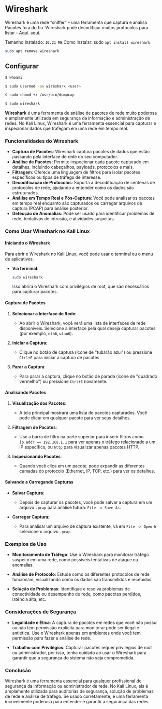 # Wireshark

Wireshark é uma rede “sniffer” – uma ferramenta que captura e analisa Pacotes fora do fio. Wireshark pode decodificar muitos protocolos para listar - Aqui. aqui.

Tamanho instalado: `10.21 MB`
Como instalar: sudo `apt install wireshark`

```bash
sudo apt remove wireshark 
```

## Configurar

```bash
$ whoami

$ sudo usermod -aG wireshark <user>

$ sudo chmod +x /usr/bin/dumpcap

$ sudo wireshark
```

**Wireshark** é uma ferramenta de análise de pacotes de rede muito poderosa e amplamente utilizada em segurança da informação e administração de redes. No Kali Linux, Wireshark é uma ferramenta essencial para capturar e inspecionar dados que trafegam em uma rede em tempo real.

### Funcionalidades do Wireshark

- **Captura de Pacotes**: Wireshark captura pacotes de dados que estão passando pela interface de rede do seu computador.
- **Análise de Pacotes**: Permite inspecionar cada pacote capturado em detalhes, incluindo cabeçalhos, payloads, protocolos e mais.
- **Filtragem**: Oferece uma linguagem de filtros para isolar pacotes específicos ou tipos de tráfego de interesse.
- **Decodificação de Protocolos**: Suporta a decodificação de centenas de protocolos de rede, ajudando a entender como os dados são estruturados.
- **Análise em Tempo Real e Pós-Captura**: Você pode analisar os pacotes em tempo real enquanto são capturados ou carregar arquivos de captura (PCAP) para análise posterior.
- **Detecção de Anomalias**: Pode ser usado para identificar problemas de rede, tentativas de intrusão, e atividades suspeitas.

### Como Usar Wireshark no Kali Linux

#### Iniciando o Wireshark

Para abrir o Wireshark no Kali Linux, você pode usar o terminal ou o menu de aplicativos.

- **Via terminal**:

  ```bash
  sudo wireshark
  ```

  Isso abrirá o Wireshark com privilégios de root, que são necessários para capturar pacotes.

#### Captura de Pacotes

1. **Selecionar a Interface de Rede**:
   - Ao abrir o Wireshark, você verá uma lista de interfaces de rede disponíveis. Selecione a interface pela qual deseja capturar pacotes (por exemplo, `eth0`, `wlan0`).
   
2. **Iniciar a Captura**:
   - Clique no botão de captura (ícone de "tubarão azul") ou pressione `Ctrl+E` para iniciar a captura de pacotes.

3. **Parar a Captura**:
   - Para parar a captura, clique no botão de parada (ícone de "quadrado vermelho") ou pressione `Ctrl+E` novamente.

#### Analisando Pacotes

1. **Visualização dos Pacotes**:
   - A tela principal mostrará uma lista de pacotes capturados. Você pode clicar em qualquer pacote para ver seus detalhes.

2. **Filtragem de Pacotes**:
   - Use a barra de filtro na parte superior para inserir filtros como `ip.addr == 192.168.1.1` para ver apenas o tráfego relacionado a um IP específico, ou `http` para visualizar apenas pacotes HTTP.

3. **Inspecionando Pacotes**:
   - Quando você clica em um pacote, pode expandir as diferentes camadas do protocolo (Ethernet, IP, TCP, etc.) para ver os detalhes.

#### Salvando e Carregando Capturas

- **Salvar Captura**:
  - Depois de capturar os pacotes, você pode salvar a captura em um arquivo `.pcap` para análise futura: `File -> Save As`.
  
- **Carregar Captura**:
  - Para analisar um arquivo de captura existente, vá em `File -> Open` e selecione o arquivo `.pcap`.

### Exemplos de Uso

- **Monitoramento de Tráfego**: Use o Wireshark para monitorar tráfego suspeito em uma rede, como possíveis tentativas de ataque ou anomalias.
  
- **Análise de Protocolo**: Estude como os diferentes protocolos de rede funcionam, visualizando como os dados são transmitidos e recebidos.
  
- **Solução de Problemas**: Identifique e resolva problemas de conectividade ou desempenho de rede, como pacotes perdidos, latência alta, etc.

### Considerações de Segurança

- **Legalidade e Ética**: A captura de pacotes em redes que você não possui ou não tem permissão explícita para monitorar pode ser ilegal e antiética. Use o Wireshark apenas em ambientes onde você tem permissão para fazer a análise de rede.
  
- **Trabalho com Privilégios**: Capturar pacotes requer privilégios de root ou administrador, por isso, tenha cuidado ao usar o Wireshark para garantir que a segurança do sistema não seja comprometida.

### Conclusão

Wireshark é uma ferramenta essencial para qualquer profissional de segurança da informação ou administrador de rede. No Kali Linux, ela é amplamente utilizada para auditorias de segurança, solução de problemas de rede e análise de tráfego. Se usado corretamente, é uma ferramenta incrivelmente poderosa para entender e garantir a segurança das redes.
